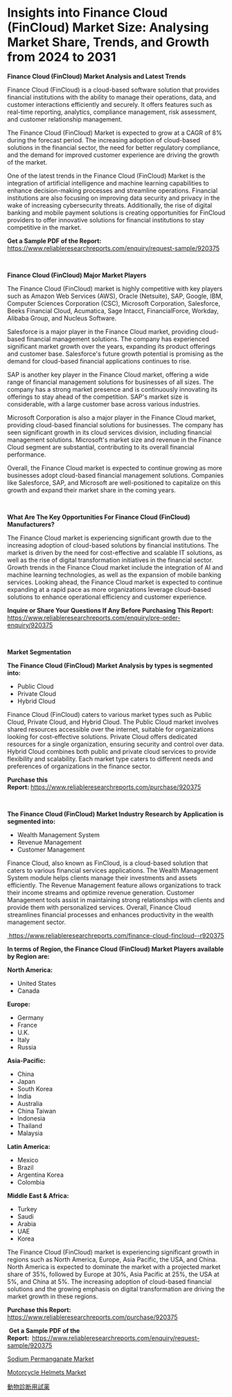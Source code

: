 <p><h1>Insights into Finance Cloud (FinCloud) Market Size: Analysing Market Share, Trends, and Growth from 2024 to 2031</h1></p><p><strong>Finance Cloud (FinCloud) Market Analysis and Latest Trends</strong></p>
<p><p>Finance Cloud (FinCloud) is a cloud-based software solution that provides financial institutions with the ability to manage their operations, data, and customer interactions efficiently and securely. It offers features such as real-time reporting, analytics, compliance management, risk assessment, and customer relationship management.</p><p>The Finance Cloud (FinCloud) Market is expected to grow at a CAGR of 8% during the forecast period. The increasing adoption of cloud-based solutions in the financial sector, the need for better regulatory compliance, and the demand for improved customer experience are driving the growth of the market. </p><p>One of the latest trends in the Finance Cloud (FinCloud) Market is the integration of artificial intelligence and machine learning capabilities to enhance decision-making processes and streamline operations. Financial institutions are also focusing on improving data security and privacy in the wake of increasing cybersecurity threats. Additionally, the rise of digital banking and mobile payment solutions is creating opportunities for FinCloud providers to offer innovative solutions for financial institutions to stay competitive in the market.</p></p>
<p><strong>Get a Sample PDF of the Report:&nbsp;</strong> <a href="https://www.reliableresearchreports.com/enquiry/request-sample/920375">https://www.reliableresearchreports.com/enquiry/request-sample/920375</a></p>
<p>&nbsp;</p>
<p><strong>Finance Cloud (FinCloud) Major Market Players</strong></p>
<p><p>The Finance Cloud (FinCloud) market is highly competitive with key players such as Amazon Web Services (AWS), Oracle (Netsuite), SAP, Google, IBM, Computer Sciences Corporation (CSC), Microsoft Corporation, Salesforce, Beeks Financial Cloud, Acumatica, Sage Intacct, FinancialForce, Workday, Alibaba Group, and Nucleus Software.</p><p>Salesforce is a major player in the Finance Cloud market, providing cloud-based financial management solutions. The company has experienced significant market growth over the years, expanding its product offerings and customer base. Salesforce's future growth potential is promising as the demand for cloud-based financial applications continues to rise.</p><p>SAP is another key player in the Finance Cloud market, offering a wide range of financial management solutions for businesses of all sizes. The company has a strong market presence and is continuously innovating its offerings to stay ahead of the competition. SAP's market size is considerable, with a large customer base across various industries.</p><p>Microsoft Corporation is also a major player in the Finance Cloud market, providing cloud-based financial solutions for businesses. The company has seen significant growth in its cloud services division, including financial management solutions. Microsoft's market size and revenue in the Finance Cloud segment are substantial, contributing to its overall financial performance.</p><p>Overall, the Finance Cloud market is expected to continue growing as more businesses adopt cloud-based financial management solutions. Companies like Salesforce, SAP, and Microsoft are well-positioned to capitalize on this growth and expand their market share in the coming years.</p></p>
<p>&nbsp;</p>
<p><strong>What Are The Key Opportunities For Finance Cloud (FinCloud) Manufacturers?</strong></p>
<p><p>The Finance Cloud market is experiencing significant growth due to the increasing adoption of cloud-based solutions by financial institutions. The market is driven by the need for cost-effective and scalable IT solutions, as well as the rise of digital transformation initiatives in the financial sector. Growth trends in the Finance Cloud market include the integration of AI and machine learning technologies, as well as the expansion of mobile banking services. Looking ahead, the Finance Cloud market is expected to continue expanding at a rapid pace as more organizations leverage cloud-based solutions to enhance operational efficiency and customer experience.</p></p>
<p><strong>Inquire or Share Your Questions If Any Before Purchasing This Report:</strong> <a href="https://www.reliableresearchreports.com/enquiry/pre-order-enquiry/920375">https://www.reliableresearchreports.com/enquiry/pre-order-enquiry/920375</a></p>
<p>&nbsp;</p>
<p><strong>Market Segmentation</strong></p>
<p><strong>The Finance Cloud (FinCloud) Market Analysis by types is segmented into:</strong></p>
<p><ul><li>Public Cloud</li><li>Private Cloud</li><li>Hybrid Cloud</li></ul></p>
<p><p>Finance Cloud (FinCloud) caters to various market types such as Public Cloud, Private Cloud, and Hybrid Cloud. The Public Cloud market involves shared resources accessible over the internet, suitable for organizations looking for cost-effective solutions. Private Cloud offers dedicated resources for a single organization, ensuring security and control over data. Hybrid Cloud combines both public and private cloud services to provide flexibility and scalability. Each market type caters to different needs and preferences of organizations in the finance sector.</p></p>
<p><strong>Purchase this Report:&nbsp;</strong><a href="https://www.reliableresearchreports.com/purchase/920375">https://www.reliableresearchreports.com/purchase/920375</a></p>
<p>&nbsp;</p>
<p><strong>The Finance Cloud (FinCloud) Market Industry Research by Application is segmented into:</strong></p>
<p><ul><li>Wealth Management System</li><li>Revenue Management</li><li>Customer Management</li></ul></p>
<p><p>Finance Cloud, also known as FinCloud, is a cloud-based solution that caters to various financial services applications. The Wealth Management System module helps clients manage their investments and assets efficiently. The Revenue Management feature allows organizations to track their income streams and optimize revenue generation. Customer Management tools assist in maintaining strong relationships with clients and provide them with personalized services. Overall, Finance Cloud streamlines financial processes and enhances productivity in the wealth management sector.</p></p>
<p><a href="https://www.reliableresearchreports.com/finance-cloud-fincloud--r920375">&nbsp;https://www.reliableresearchreports.com/finance-cloud-fincloud--r920375</a></p>
<p><strong>In terms of Region, the Finance Cloud (FinCloud) Market Players available by Region are:</strong></p>
<p>
    <p> <strong> North America: </strong>
        <ul>
            <li>United States</li>
            <li>Canada</li>
        </ul>
        </p> 
    <p> <strong> Europe: </strong>
        <ul>
            <li>Germany</li>
            <li>France</li>
            <li>U.K.</li>
            <li>Italy</li>
            <li>Russia</li>
        </ul>
        </p> 
    <p> <strong> Asia-Pacific: </strong>
        <ul>
            <li>China</li>
            <li>Japan</li>
            <li>South Korea</li>
            <li>India</li>
            <li>Australia</li>
            <li>China Taiwan</li>
            <li>Indonesia</li>
            <li>Thailand</li>
            <li>Malaysia</li>
        </ul>
        </p> 
    <p> <strong> Latin America: </strong>
        <ul>
            <li>Mexico</li>
            <li>Brazil</li>
            <li>Argentina Korea</li>
            <li>Colombia</li>
        </ul>
        </p> 
    <p> <strong> Middle East & Africa: </strong>
        <ul>
            <li>Turkey</li>
            <li>Saudi</li>
            <li>Arabia</li>
            <li>UAE</li>
            <li>Korea</li>
        </ul>
    </p>
    </p>
<p><p>The Finance Cloud (FinCloud) market is experiencing significant growth in regions such as North America, Europe, Asia Pacific, the USA, and China. North America is expected to dominate the market with a projected market share of 35%, followed by Europe at 30%, Asia Pacific at 25%, the USA at 5%, and China at 5%. The increasing adoption of cloud-based financial solutions and the growing emphasis on digital transformation are driving the market growth in these regions.</p></p>
<p><strong>Purchase this Report: </strong><a href="https://www.reliableresearchreports.com/purchase/920375">https://www.reliableresearchreports.com/purchase/920375</a></p>
<p>&nbsp;<strong>Get a Sample PDF of the Report:&nbsp;&nbsp;</strong><a href="https://www.reliableresearchreports.com/enquiry/request-sample/920375">https://www.reliableresearchreports.com/enquiry/request-sample/920375</a></p>
<p><strong></strong></p>
<p><p><a href="https://github.com/labibmmn112/Market-Research-Report-List-1/blob/main/sodium-permanganate-market.md">Sodium Permanganate Market</a></p><p><a href="https://github.com/vregtldg37/Market-Research-Report-List-1/blob/main/motorcycle-helmets-market.md">Motorcycle Helmets Market</a></p><p><a href="https://github.com/FredaJerde/Market-Research-Report-List-1/blob/main/3543778181943.md">動物診断用試薬</a></p></p>